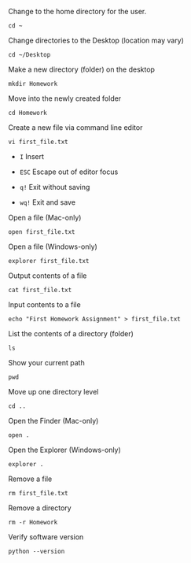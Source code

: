 Change to the home directory for the user.
```shell
cd ~
```

Change directories to the Desktop (location may vary)
```shell
cd ~/Desktop
```

Make a new directory (folder) on the desktop
```shell
mkdir Homework
```

Move into the newly created folder
```shell
cd Homework
```

Create a new file via command line editor
```shell
vi first_file.txt
```

  * `I` Insert

  * `ESC` Escape out of editor focus

  * `q!` Exit without saving

  * `wq!` Exit and save

Open a file (Mac-only)
```shell
open first_file.txt
```

Open a file (Windows-only)
```shell
explorer first_file.txt
```

Output contents of a file
```shell
cat first_file.txt
```

Input contents to a file
```shell
echo "First Homework Assignment" > first_file.txt
```

List the contents of a directory (folder)
```shell
ls
```

Show your current path
```shell
pwd
```

Move up one directory level
```shell
cd ..
```

Open the Finder (Mac-only)
```shell
open .
```

Open the Explorer (Windows-only)
```shell
explorer .
```

Remove a file
```shell
rm first_file.txt
```

Remove a directory
```shell
rm -r Homework
```

Verify software version
```shell
python --version
```
